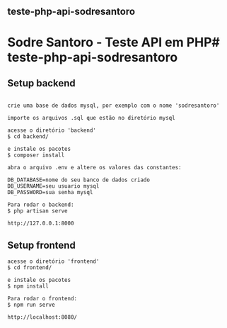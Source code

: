 ## teste-php-api-sodresantoro
# Sodre Santoro - Teste API em PHP# teste-php-api-sodresantoro

## Setup backend

```

crie uma base de dados mysql, por exemplo com o nome 'sodresantoro'

importe os arquivos .sql que estão no diretório mysql

acesse o diretório 'backend' 
$ cd backend/

e instale os pacotes
$ composer install

abra o arquivo .env e altere os valores das constantes:

DB_DATABASE=nome do seu banco de dados criado 
DB_USERNAME=seu usuario mysql
DB_PASSWORD=sua senha mysql

Para rodar o backend:
$ php artisan serve

http://127.0.0.1:8000
```

## Setup frontend

```
acesse o diretório 'frontend' 
$ cd frontend/

e instale os pacotes
$ npm install

Para rodar o frontend:
$ npm run serve 

http://localhost:8080/
```